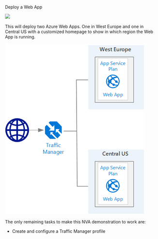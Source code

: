 Deploy a Web App

<a href="https://portal.azure.com/#create/Microsoft.Template/uri/https%3A%2F%2Fraw.githubusercontent.com%2FAzure%2FFastTrackForAzure%2Fmaster%2Fartifacts%2Farm-template-network%2Ftm-lab%2Fazuredeploy.json" target="_blank">
    <img src="http://azuredeploy.net/deploybutton.png"/>
</a>

This will deploy two Azure Web Apps. One in West Europe and one in Central US with a customized homepage to show in which region the Web App is running.

![topology](overview.png)

The only remaining tasks to make this NVA demonstration to work are:

* Create and configure a Traffic Manager profile